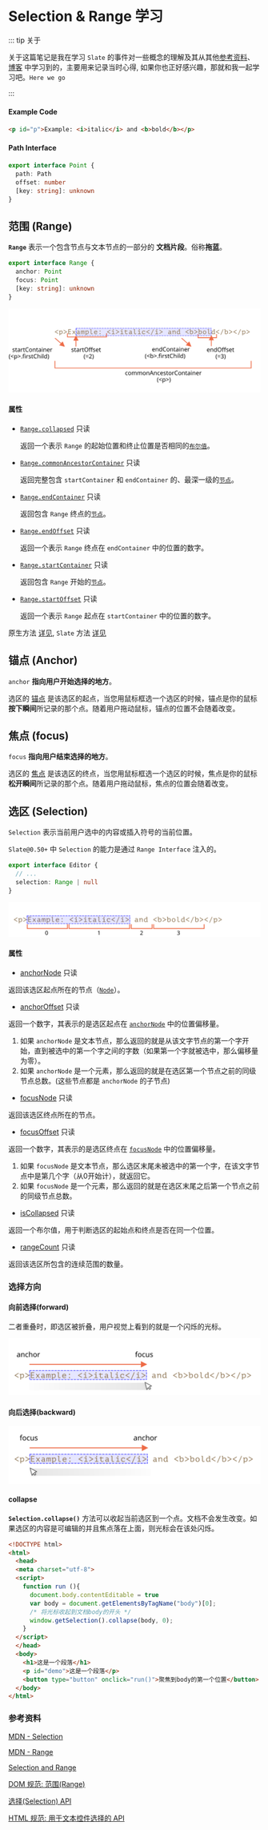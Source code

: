 # Selection & Range 学习

::: tip 关于

关于这篇笔记是我在学习 `Slate` 的事件对一些概念的理解及其从其他[参考资料](#参考资料)、[博客](./blog) 中学习到的，主要用来记录当时心得, 如果你也正好感兴趣，那就和我一起学习吧。`Here we go`

:::

#### Example Code

```html
<p id="p">Example: <i>italic</i> and <b>bold</b></p>
```

#### Path Interface

```ts
export interface Point {
  path: Path
  offset: number
  [key: string]: unknown
}
```

## 范围 (Range)

**`Range`** 表示一个包含节点与文本节点的一部分的 **文档片段**。俗称**拖蓝**。

```ts
export interface Range {
  anchor: Point
  focus: Point
  [key: string]: unknown
}
```

![range-p-2-b-3-range](./images/range-p-2-b-3-range.svg)

#### 属性

- [`Range.collapsed`](https://developer.mozilla.org/zh-CN/docs/Web/API/Range/collapsed) 只读

  返回一个表示 `Range` 的起始位置和终止位置是否相同的[`布尔值`](https://developer.mozilla.org/zh-CN/docs/Web/API/Boolean)。

- [`Range.commonAncestorContainer`](https://developer.mozilla.org/zh-CN/docs/Web/API/Range/commonAncestorContainer) 只读

  返回完整包含 `startContainer` 和 `endContainer` 的、最深一级的[`节点`](https://developer.mozilla.org/zh-CN/docs/Web/API/Node)。

- [`Range.endContainer`](https://developer.mozilla.org/zh-CN/docs/Web/API/Range/endContainer) 只读

  返回包含 `Range` 终点的[`节点`](https://developer.mozilla.org/zh-CN/docs/Web/API/Node)。

- [`Range.endOffset`](https://developer.mozilla.org/zh-CN/docs/Web/API/Range/endOffset) 只读

  返回一个表示 `Range` 终点在 `endContainer` 中的位置的数字。

- [`Range.startContainer`](https://developer.mozilla.org/zh-CN/docs/Web/API/Range/startContainer) 只读

  返回包含 `Range` 开始的[`节点`](https://developer.mozilla.org/zh-CN/docs/Web/API/Node)。

- [`Range.startOffset`](https://developer.mozilla.org/zh-CN/docs/Web/API/Range/startOffset) 只读

  返回一个表示 `Range` 起点在 `startContainer` 中的位置的数字。

原生方法 [详见](https://developer.mozilla.org/zh-CN/docs/Web/API/Range#%E6%96%B9%E6%B3%95), `Slate` 方法 [详见](../api/locations.html#范围-range)

## 锚点 (Anchor)

`anchor` **指向用户开始选择的地方**。

选区的 [锚点](https://developer.mozilla.org/zh-CN/docs/Web/API/Selection/anchorNode) 是该选区的起点，当您用鼠标框选一个选区的时候，锚点是你的鼠标**按下瞬间**所记录的那个点。随着用户拖动鼠标，锚点的位置不会随着改变。

## 焦点 (focus)

`focus` **指向用户结束选择的地方**。

选区的 [焦点](https://developer.mozilla.org/zh-CN/docs/Web/API/Selection/focusNode) 是该选区的终点，当您用鼠标框选一个选区的时候，焦点是你的鼠标**松开瞬间**所记录的那个点。随着用户拖动鼠标，焦点的位置会随着改变。

## 选区 (Selection)

`Selection` 表示当前用户选中的内容或插入符号的当前位置。

`Slate@0.50+` 中 `Selection` 的能力是通过 `Range Interface` 注入的。

```ts
export interface Editor {
  // ...
  selection: Range | null
}
```

![range-example-p-0-1](./images/range-example-p-0-1.svg)

#### 属性

- [anchorNode](https://developer.mozilla.org/zh-CN/docs/Web/API/Selection/anchorNode) 只读

返回该选区起点所在的节点（[`Node`](https://developer.mozilla.org/zh-CN/docs/Web/API/Node)）。

- [anchorOffset](https://developer.mozilla.org/zh-CN/docs/Web/API/Selection/anchorOffset) 只读

返回一个数字，其表示的是选区起点在 [`anchorNode`](https://developer.mozilla.org/zh-CN/docs/Web/API/Selection/anchorNode) 中的位置偏移量。

1. 如果 `anchorNode` 是文本节点，那么返回的就是从该文字节点的第一个字开始，直到被选中的第一个字之间的字数（如果第一个字就被选中，那么偏移量为零）。
2. 如果 `anchorNode` 是一个元素，那么返回的就是在选区第一个节点之前的同级节点总数。(这些节点都是 `anchorNode` 的子节点)

- [focusNode](https://developer.mozilla.org/zh-CN/docs/Web/API/Selection/focusNode) 只读

返回该选区终点所在的节点。

- [focusOffset](https://developer.mozilla.org/zh-CN/docs/Web/API/Selection/focusOffset) 只读

返回一个数字，其表示的是选区终点在 [`focusNode`](https://developer.mozilla.org/zh-CN/docs/Web/API/Selection/focusNode) 中的位置偏移量。

1. 如果 `focusNode` 是文本节点，那么选区末尾未被选中的第一个字，在该文字节点中是第几个字（从0开始计），就返回它。
2. 如果 `focusNode` 是一个元素，那么返回的就是在选区末尾之后第一个节点之前的同级节点总数。

- [isCollapsed](https://developer.mozilla.org/zh-CN/docs/Web/API/Selection/isCollapsed) 只读

返回一个布尔值，用于判断选区的起始点和终点是否在同一个位置。

- [rangeCount](https://developer.mozilla.org/zh-CN/docs/Web/API/Selection/rangeCount) 只读

返回该选区所包含的连续范围的数量。

### 选择方向

#### 向前选择(forward)

二者重叠时，即选区被折叠，用户视觉上看到的就是一个闪烁的光标。

![selection-direction-forward](./images/selection-direction-forward.svg)

#### 向后选择(backward)

![selection-direction-backward](./images/selection-direction-backward.svg)

#### collapse

 **`Selection.collapse()`** 方法可以收起当前选区到一个点。文档不会发生改变。如果选区的内容是可编辑的并且焦点落在上面，则光标会在该处闪烁。

```html
<!DOCTYPE html>
<html>
  <head>
  <meta charset="utf-8">
  <script>
    function run (){
      document.body.contentEditable = true
      var body = document.getElementsByTagName("body")[0];
      /* 将光标收起到文档body的开头 */
      window.getSelection().collapse(body, 0);
    }
  </script>
  </head>
  <body>
    <h1>这是一个段落</h1>
    <p id="demo">这是一个段落</p>
    <button type="button" onclick="run()">聚焦到body的第一个位置</button>
  </body>
</html>
```

### 参考资料

[MDN - Selection](https://developer.mozilla.org/en-US/docs/Web/API/Selection)

[MDN - Range](https://developer.mozilla.org/zh-CN/docs/Web/API/Range)

[Selection and Range](https://zh.javascript.info/selection-range)

[DOM 规范: 范围(Range)](https://dom.spec.whatwg.org/#ranges)

[选择(Selection) API](https://www.w3.org/TR/selection-api/#dom-globaleventhandlers-onselectstart)

[HTML 规范: 用于文本控件选择的 API](https://html.spec.whatwg.org/multipage/form-control-infrastructure.html#textFieldSelection)

